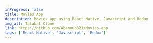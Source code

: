 ```yaml
---
inProgress: false
title: Movies App
description: Movies app using React Native, Javascript and Redux
img_alt: Talabat Clone
link: https://github.com/Abanoub321/Movies-app
tags: ['React Native', 'Javascript', 'Redux']
---
```

